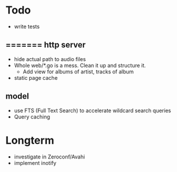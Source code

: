 Todo
====

* write tests

=======
http server
-----------
* hide actual path to audio files
* Whole web/*.go is a mess. Clean it up and structure it.
	- Add view for albums of artist, tracks of album
* static page cache

model
-----
* use FTS (Full Text Search) to accelerate wildcard search queries
* Query caching

Longterm
========

* investigate in Zeroconf/Avahi
* implement inotify
